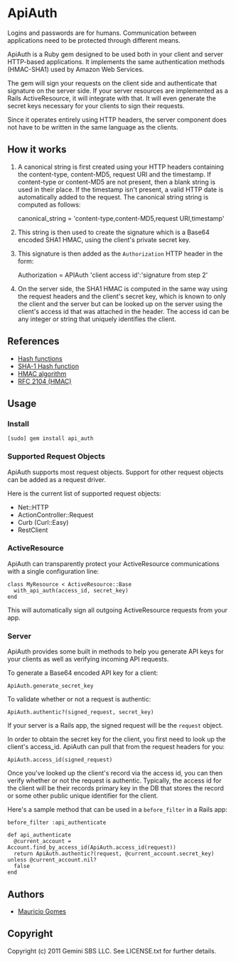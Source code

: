 ApiAuth
=======

Logins and passwords are for humans. Communication between applications need to 
be protected through different means.

ApiAuth is a Ruby gem designed to be used both in your client and server
HTTP-based applications. It implements the same authentication methods (HMAC-SHA1) 
used by Amazon Web Services.

The gem will sign your requests on the client side and authenticate that 
signature on the server side. If your server resources are implemented as a 
Rails ActiveResource, it will integrate with that. It will even generate the 
secret keys necessary for your clients to sign their requests.

Since it operates entirely using HTTP headers, the server component does not 
have to be written in the same language as the clients.

How it works
------------

1. A canonical string is first created using your HTTP headers containing the 
content-type, content-MD5, request URI and the timestamp. If content-type or 
content-MD5 are not present, then a blank string is used in their place. If the 
timestamp isn't present, a valid HTTP date is automatically added to the 
request. The canonical string string is computed as follows:

    canonical_string = 'content-type,content-MD5,request URI,timestamp'

2. This string is then used to create the signature which is a Base64 encoded 
SHA1 HMAC, using the client's private secret key.

3. This signature is then added as the `Authorization` HTTP header in the form:

    Authorization = APIAuth 'client access id':'signature from step 2'
        
5. On the server side, the SHA1 HMAC is computed in the same way using the 
request headers and the client's secret key, which is known to only 
the client and the server but can be looked up on the server using the client's 
access id that was attached in the header. The access id can be any integer or 
string that uniquely identifies the client.


References
----------

* [Hash functions](http://en.wikipedia.org/wiki/Cryptographic_hash_function)
* [SHA-1 Hash function](http://en.wikipedia.org/wiki/SHA-1)
* [HMAC algorithm](http://en.wikipedia.org/wiki/HMAC)
* [RFC 2104 (HMAC)](http://tools.ietf.org/html/rfc2104)

Usage
-----

### Install ###

    [sudo] gem install api_auth
    
### Supported Request Objects ###

ApiAuth supports most request objects. Support for other request objects can be 
added as a request driver.

Here is the current list of supported request objects:

* Net::HTTP
* ActionController::Request
* Curb (Curl::Easy)
* RestClient
    
### ActiveResource ###

ApiAuth can transparently protect your ActiveResource communications with a 
single configuration line:

    class MyResource < ActiveResource::Base
      with_api_auth(access_id, secret_key)
    end
    
This will automatically sign all outgoing ActiveResource requests from your app.

### Server ###

ApiAuth provides some built in methods to help you generate API keys for your 
clients as well as verifying incoming API requests.

To generate a Base64 encoded API key for a client:

    ApiAuth.generate_secret_key
    
To validate whether or not a request is authentic:
    
    ApiAuth.authentic?(signed_request, secret_key)
    
If your server is a Rails app, the signed request will be the `request` object. 

In order to obtain the secret key for the client, you first need to look up the 
client's access_id. ApiAuth can pull that from the request headers for you:

    ApiAuth.access_id(signed_request)
    
Once you've looked up the client's record via the access id, you can then verify
whether or not the request is authentic. Typically, the access id for the client
will be their records primary key in the DB that stores the record or some other
public unique identifier for the client.

Here's a sample method that can be used in a `before_filter` in a Rails app:

    before_filter :api_authenticate

    def api_authenticate
      @current_account = Account.find_by_access_id(ApiAuth.access_id(request))
      return ApiAuth.authentic?(request, @current_account.secret_key) unless @current_account.nil?
      false
    end
        
Authors
-------

* [Mauricio Gomes](http://github.com/mgomes)

Copyright
---------

Copyright (c) 2011 Gemini SBS LLC. See LICENSE.txt for further details.
